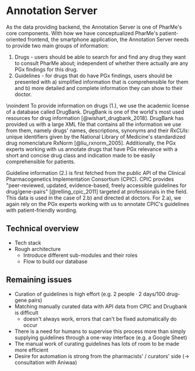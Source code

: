 # Annotation Server

As the data providing backend, the Annotation Server is one of PharMe's core
components. With how we have conceptualized PharMe's patient-oriented frontend,
the smartphone application, the Annotation Server needs to provide two main
groups of information:

1. Drugs - users should be able to search for and find any drug
   they want to consult PharMe about; independent of whether there actually are
   any PGx findings for this drug.
2. Guidelines - for drugs that do have PGx findings, users should be presented
   with
   a) simplified information that is comprehensible for them and
   b) more detailed and complete information they can show to their doctor.

\noindent
To provide information on drugs (1.), we use the academic license of a database
called DrugBank. DrugBank is one of the world's most used resources for drug
information [@wishart_drugbank_2018]. DrugBank has provided us with a large XML
file that contains all the information we use from them, namely drugs' names,
descriptions, synonyms and their *RxCUIs*: unique identifiers given by the
National Library of Medicine's standardized drug nomenclature RxNorm
[@liu_rxnorm_2005]. Additionally, the PGx experts working with us annotate drugs
that have PGx relevance with a short and concise drug class and indication made
to be easily comprehensible for patients.

Guideline information (2.) is first fetched from the public API of the Clinical
Pharmacogenetics Implementation Consortium (CPIC). CPIC provides "peer-reviewed,
updated, evidence-based, freely accessible guidelines for drug/gene-pairs"
[@relling_cpic_2011] targeted at professionals in the field. This data is used
in the case of 2.b) and directed at doctors. For 2.a), we again rely on the PGx
experts working with us to annotate CPIC's guidelines with patient-friendly
wording.

## Technical overview

- Tech stack
- Rough architecture
  - Introduce different sub-modules and their roles
  - Flow to build our database

## Remaining issues

- Curation of guidelines is high effort (e.g. $2 ~\textrm{people} \cdot 2
  ~\textrm{days} / 100 ~\textrm{drug-gene pairs}$)
- Matching manually curated data with API data from CPIC and Drugbank is
  difficult
  - doesn't always work, errors that can't be fixed automatically do occur
- There is a need for humans to supervise this process more than simply
  supplying guidelines through a one-way interface (e.g. a Google Sheet)
- The manual work of curating guidelines has lots of room to be made more
  efficient
- Desire for automation is strong from the pharmacists' / curators' side
  ($\to$ consultation with Aniwaa)
